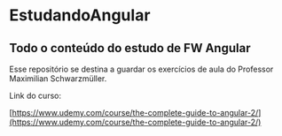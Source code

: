 # EstudandoAngular

## Todo o conteúdo do estudo de FW Angular

Esse repositório se destina a guardar os exercícios de aula do Professor Maximilian Schwarzmüller.

Link do curso:

[https://www.udemy.com/course/the-complete-guide-to-angular-2/](https://www.udemy.com/course/the-complete-guide-to-angular-2/)
